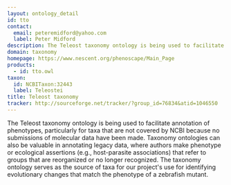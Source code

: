 ```yaml
---
layout: ontology_detail
id: tto
contact: 
  email: peteremidford@yahoo.com
  label: Peter Midford
description: The Teleost taxonomy ontology is being used to facilitate annotation of phenotypes, particularly for taxa that are not covered by NCBI because no submissions of molecular data have been made. Taxonomy ontologies can also be valuable in annotating legacy data, where authors make phenotype or ecological assertions (e.g., host-parasite associations) that refer to groups that are reorganized or no longer recognized. The taxonomy ontology serves as the source of taxa for our project's use for identifying evolutionary changes that match the phenotype of a zebrafish mutant.
domain: taxonomy
homepage: https://www.nescent.org/phenoscape/Main_Page
products: 
  - id: tto.owl
taxon: 
  id: NCBITaxon:32443
  label: Teleostei
title: Teleost taxonomy
tracker: http://sourceforge.net/tracker/?group_id=76834&atid=1046550
---
```


The Teleost taxonomy ontology is being used to facilitate annotation of phenotypes, particularly for taxa that are not covered by NCBI because no submissions of molecular data have been made. Taxonomy ontologies can also be valuable in annotating legacy data, where authors make phenotype or ecological assertions (e.g., host-parasite associations) that refer to groups that are reorganized or no longer recognized. The taxonomy ontology serves as the source of taxa for our project's use for identifying evolutionary changes that match the phenotype of a zebrafish mutant.